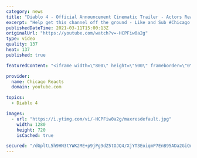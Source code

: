 ```yaml
---
category: news
title: "Diablo 4 - Official Announcement Cinematic Trailer - Actors React"
excerpt: "Help get this channel off the ground - Like and Sub #Chicago #Blind #React."
publishedDateTime: 2021-03-11T15:00:13Z
originalUrl: "https://youtube.com/watch?v=-HCPFiw0a2g"
type: video
quality: 137
heat: 137
published: true

featuredContent: "<iframe width=\"800\" height=\"500\" frameborder=\"0\" src=\"https://www.youtube.com/embed/-HCPFiw0a2g\" allow=\"accelerometer; autoplay; encrypted-media; gyroscope; picture-in-picture\" allowfullscreen></iframe>"

provider:
  name: Chicago Reacts
  domain: youtube.com

topics:
  - Diablo 4

images:
  - url: "https://i.ytimg.com/vi/-HCPFiw0a2g/maxresdefault.jpg"
    width: 1280
    height: 720
    isCached: true

secured: "/dGpltL5h9HN3tYWK2ME+p9jPg9dZ5tOJQ4/XjYT3EoiqmP7EnB95ADa2GiQuPKIwpMRnXtFkrK9epkTBjwxzIAdPK83L7TDVHy1WuVxIBlhZzKqs7iLwC9JhhvUWNvp/0OJzTzu1YqovWBlmgC9Qpgl9lyN6jE7M8XKA4oqVK5fR2YgiXUkZJSlwhd5/MOsS6nqVKXo/AFaOKcQhdiNhed7MYZE+nd1QlNuokTA5127M1BiNI6KlPVOFbugTlL6kOUpZZxm34pXOg7rZ2VQhI5LcFtYLnXr8qBT/GBi2nyBpqMudgkpi6NPaHzNc0kNEWoCupW3qz0Kgqd4DPaSggsgWp691j0W8cAO5F4B0snu+2JUa/cPdL/0QPvLaJHGvoVDlGYW68DyF0o9JLIRDEZCk3/cBlS2YwXHx0qbn6dmDk7E0pSRUi4rRbcG9jN0;Uptaa49cVVNE1SxFj7fn0g=="
---
```


